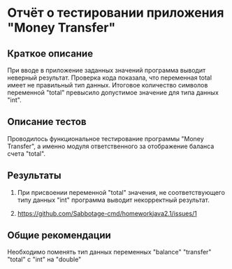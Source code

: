 # Отчёт о тестировании приложения "Money Transfer"

## Краткое описание

При вводе в приложение заданных значений программа выводит неверный результат. Проверка кода показала, что переменная total имеет не правильный тип данных.
Итоговое количество символов переменной "total" превысило допустимое значение для типа данных "int".
 
## Описание тестов

Проводилось функциональное тестирование программы "Money Transfer", а именно модуля ответственного за отображение баланса счета "total".

## Результаты

1. При присвоении переменной "total" значения, не соответствующего типу данных "int" программа выводит некорректный результат.

2. https://github.com/Sabbotage-cmd/homeworkjava2.1/issues/1

## Общие рекомендации

Необходимо поменять тип данных переменных "balance" "transfer" "total" с "int" на "double"
